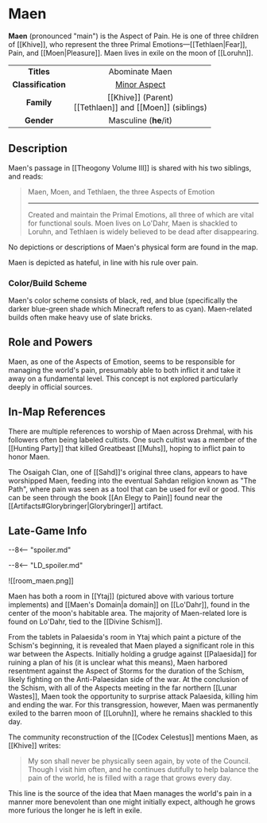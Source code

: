 # Maen

**Maen** (pronounced "main") is the Aspect of Pain. He is one of three children of [[Khive]], who represent the three Primal Emotions—[[Tethlaen|Fear]], Pain, and [[Moen|Pleasure]]. Maen lives in exile on the moon of [[Loruhn]].

|  |  |
|:----------:|:----------------------:|
| **Titles** | Abominate Maen |
| **Classification** | [Minor Aspect](/Lore/Higher_Beings/Aspects/Minor_Aspects/) |
| **Family** | [[Khive]] (Parent) <br> [[Tethlaen]] and [[Moen]] (siblings) |
| **Gender** | Masculine (**he**/it) |

## Description

Maen's passage in [[Theogony Volume III]] is shared with his two siblings, and reads:

> Maen, Moen, and Tethlaen, the three Aspects of Emotion
> ***
> Created and maintain the Primal Emotions, all three of which are vital for functional souls. Moen lives on Lo'Dahr, Maen is shackled to Loruhn, and Tethlaen is widely believed to be dead after disappearing.

No depictions or descriptions of Maen's physical form are found in the map.

Maen is depicted as hateful, in line with his rule over pain.

### Color/Build Scheme

Maen's color scheme consists of black, red, and blue (specifically the darker blue-green shade which Minecraft refers to as cyan). Maen-related builds often make heavy use of slate bricks.

## Role and Powers

Maen, as one of the Aspects of Emotion, seems to be responsible for managing the world's pain, presumably able to both inflict it and take it away on a fundamental level. This concept is not explored particularly deeply in official sources.

## In-Map References

There are multiple references to worship of Maen across Drehmal, with his followers often being labeled cultists. One such cultist was a member of the [[Hunting Party]] that killed Greatbeast [[Muhs]], hoping to inflict pain to honor Maen.

The Osaigah Clan, one of [[Sahd]]'s original three clans, appears to have worshipped Maen, feeding into the eventual Sahdan religion known as "The Path", where pain was seen as a tool that can be used for evil or good. This can be seen through the book [[An Elegy to Pain]] found near the [[Artifacts#Glorybringer|Glorybringer]] artifact.

## Late-Game Info

--8<-- "spoiler.md"

--8<-- "LD_spoiler.md"

![[room_maen.png]]

Maen has both a room in [[Ytaj]] (pictured above with various torture implements) and [[Maen's Domain|a domain]] on [[Lo'Dahr]], found in the center of the moon's habitable area. The majority of Maen-related lore is found on Lo'Dahr, tied to the [[Divine Schism]].

From the tablets in Palaesida's room in Ytaj which paint a picture of the Schism's beginning, it is revealed that Maen played a significant role in this war between the Aspects. Initially holding a grudge against [[Palaesida]] for ruining a plan of his (it is unclear what this means), Maen harbored resentment against the Aspect of Storms for the duration of the Schism, likely fighting on the Anti-Palaesidan side of the war. At the conclusion of the Schism, with all of the Aspects meeting in the far northern [[Lunar Wastes]], Maen took the opportunity to surprise attack Palaesida, killing him and ending the war. For this transgression, however, Maen was permanently exiled to the barren moon of [[Loruhn]], where he remains shackled to this day.

The community reconstruction of the [[Codex Celestus]] mentions Maen, as [[Khive]] writes:

> My son shall never be physically seen again, by vote of the Council. Though I visit him often, and he continues dutifully to help balance the pain of the world, he is filled with a rage that grows every day.

This line is the source of the idea that Maen manages the world's pain in a manner more benevolent than one might initially expect, although he grows more furious the longer he is left in exile.
